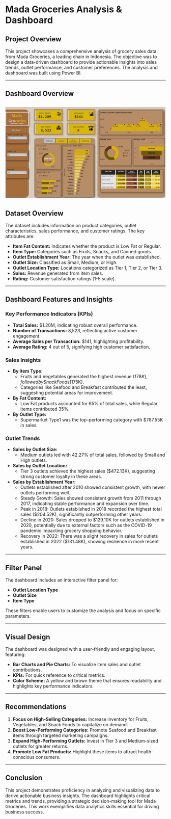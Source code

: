 # Mada Groceries Analysis & Dashboard 

## Project Overview
This project showcases a comprehensive analysis of grocery sales data from Mada Groceries, a leading chain in Indonesia. The objective was to design a data-driven
dashboard to provide actionable insights into sales trends, outlet performance, and customer preferences. The analysis and dashboard was built using Power BI.


---
## Dashboard Overview
![Dashboard](https://github.com/ilhemdjenane/Mada-Grocery-Analysis/blob/d4d2b16888b3da44175e764f5b991c10d81bde1d/Power%20Bi%20Dashboard)
---

## Dataset Overview
The dataset includes information on product categories, outlet characteristics, sales performance, and customer ratings. The key attributes are:

- **Item Fat Content:** Indicates whether the product is Low Fat or Regular.
- **Item Type:** Categories such as Fruits, Snacks, and Canned goods.
- **Outlet Establishment Year:** The year when the outlet was established.
- **Outlet Size:** Classified as Small, Medium, or High.
- **Outlet Location Type:** Locations categorized as Tier 1, Tier 2, or Tier 3.
- **Sales:** Revenue generated from item sales.
- **Rating:** Customer satisfaction ratings (1-5 scale).

---

## Dashboard Features and Insights

### Key Performance Indicators (KPIs)
- **Total Sales:** $1.20M, indicating robust overall performance.
- **Number of Transactions:** 8,523, reflecting active customer engagement.
- **Average Sales per Transaction:** $141, highlighting profitability.
- **Average Rating:** 4 out of 5, signifying high customer satisfaction.

### Sales Insights
- **By Item Type:**
  - Fruits and Vegetables generated the highest revenue ($178K), followed by Snack Foods ($175K).
  - Categories like Seafood and Breakfast contributed the least, suggesting potential areas for improvement.
- **By Fat Content:**
  - Low Fat products accounted for 65% of total sales, while Regular items contributed 35%.
- **By Outlet Type:**
  - Supermarket Type1 was the top-performing category with $787.55K in sales.

### Outlet Trends
- **Sales by Outlet Size:**
  - Medium outlets led with 42.27% of total sales, followed by Small and High outlets.
- **Sales by Outlet Location:**
  - Tier 3 outlets achieved the highest sales ($472.13K), suggesting strong customer loyalty in these areas.
- **Sales by Establishment Year:**
  - Outlets established after 2010 showed consistent growth, with newer outlets performing well.
  - Steady Growth: Sales showed consistent growth from 2011 through 2017, indicating stable performance and expansion over time.
  - Peak in 2018: Outlets established in 2018 recorded the highest total sales ($204.52K), significantly outperforming other years.
  - Decline in 2020: Sales dropped to $129.10K for outlets established in 2020, potentially due to external factors such as the COVID-19 pandemic impacting grocery shopping behavior.
  - Recovery in 2022: There was a slight recovery in sales for outlets established in 2022 ($131.48K), showing resilience in more recent years.

---

## Filter Panel
The dashboard includes an interactive filter panel for:
- **Outlet Location Type**
- **Outlet Size**
- **Item Type**

These filters enable users to customize the analysis and focus on specific parameters.

---

## Visual Design
The dashboard was designed with a user-friendly and engaging layout, featuring:
- **Bar Charts and Pie Charts:** To visualize item sales and outlet contributions.
- **KPIs:** For quick reference to critical metrics.
- **Color Scheme:** A yellow and brown theme that ensures readability and highlights key performance indicators.

---

## Recommendations
1. **Focus on High-Selling Categories:** Increase inventory for Fruits, Vegetables, and Snack Foods to capitalize on demand.
2. **Boost Low-Performing Categories:** Promote Seafood and Breakfast items through targeted marketing campaigns.
3. **Expand High-Performing Outlets:** Invest in Tier 3 and Medium-sized outlets for greater returns.
4. **Promote Low Fat Products:** Highlight these items to attract health-conscious consumers.

---

## Conclusion
This project demonstrates proficiency in analyzing and visualizing data to derive actionable business insights. The dashboard highlights critical metrics and trends, providing a strategic decision-making tool for Mada Groceries. This work exemplifies data analytics skills essential for driving business success.

